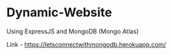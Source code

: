 # Dynamic-Website
Using ExpressJS and MongoDB (Mongo Atlas)

Link - https://letsconnectwithmongodb.herokuapp.com/
